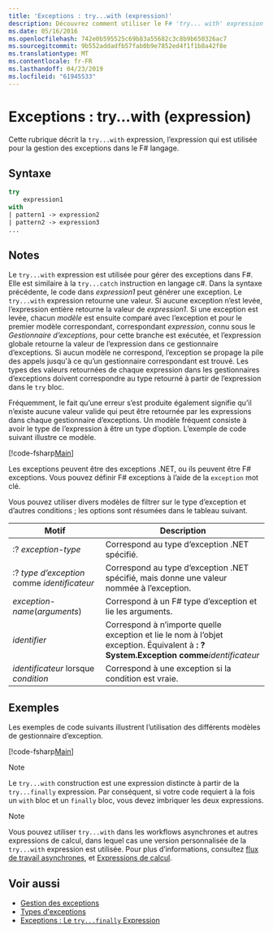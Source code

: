 ```yaml
---
title: 'Exceptions : try...with (expression)'
description: Découvrez comment utiliser le F# 'try... with' expression pour la gestion des exceptions.
ms.date: 05/16/2016
ms.openlocfilehash: 742e0b595525c69b83a55682c3c8b9b650326ac7
ms.sourcegitcommit: 9b552addadfb57fab0b9e7852ed4f1f1b8a42f8e
ms.translationtype: MT
ms.contentlocale: fr-FR
ms.lasthandoff: 04/23/2019
ms.locfileid: "61945533"
---
```

# <a name="exceptions-the-trywith-expression"></a>Exceptions : try...with (expression)

Cette rubrique décrit la `try...with` expression, l’expression qui est utilisée pour la gestion des exceptions dans le F# langage.

## <a name="syntax"></a>Syntaxe

```fsharp
try
    expression1
with
| pattern1 -> expression2
| pattern2 -> expression3
...
```

## <a name="remarks"></a>Notes

Le `try...with` expression est utilisée pour gérer des exceptions dans F#. Elle est similaire à la `try...catch` instruction en langage c#. Dans la syntaxe précédente, le code dans *expression1* peut générer une exception. Le `try...with` expression retourne une valeur. Si aucune exception n’est levée, l’expression entière retourne la valeur de *expression1*. Si une exception est levée, chacun *modèle* est ensuite comparé avec l’exception et pour le premier modèle correspondant, correspondant *expression*, connu sous le *Gestionnaire d’exceptions*, pour cette branche est exécutée, et l’expression globale retourne la valeur de l’expression dans ce gestionnaire d’exceptions. Si aucun modèle ne correspond, l’exception se propage la pile des appels jusqu'à ce qu’un gestionnaire correspondant est trouvé. Les types des valeurs retournées de chaque expression dans les gestionnaires d’exceptions doivent correspondre au type retourné à partir de l’expression dans le `try` bloc.

Fréquemment, le fait qu’une erreur s’est produite également signifie qu’il n’existe aucune valeur valide qui peut être retournée par les expressions dans chaque gestionnaire d’exceptions. Un modèle fréquent consiste à avoir le type de l’expression à être un type d’option. L’exemple de code suivant illustre ce modèle.

[!code-fsharp[Main](../../../../samples/snippets/fsharp/lang-ref-2/snippet5601.fs)]

Les exceptions peuvent être des exceptions .NET, ou ils peuvent être F# exceptions. Vous pouvez définir F# exceptions à l’aide de la `exception` mot clé.

Vous pouvez utiliser divers modèles de filtrer sur le type d’exception et d’autres conditions ; les options sont résumées dans le tableau suivant.

|Motif|Description|
|-------|-----------|
|:? *exception-type*|Correspond au type d’exception .NET spécifié.|
|:? *type d’exception* comme *identificateur*|Correspond au type d’exception .NET spécifié, mais donne une valeur nommée à l’exception.|
|*exception-name*(*arguments*)|Correspond à un F# type d’exception et lie les arguments.|
|*identifier*|Correspond à n’importe quelle exception et lie le nom à l’objet exception. Équivalent à **: ? System.Exception comme**_identificateur_|
|*identificateur* lorsque *condition*|Correspond à une exception si la condition est vraie.|

## <a name="examples"></a>Exemples

Les exemples de code suivants illustrent l’utilisation des différents modèles de gestionnaire d’exception.

[!code-fsharp[Main](../../../../samples/snippets/fsharp/lang-ref-2/snippet5602.fs)]

> [!NOTE]
> Le `try...with` construction est une expression distincte à partir de la `try...finally` expression. Par conséquent, si votre code requiert à la fois un `with` bloc et un `finally` bloc, vous devez imbriquer les deux expressions.

> [!NOTE]
> Vous pouvez utiliser `try...with` dans les workflows asynchrones et autres expressions de calcul, dans lequel cas une version personnalisée de la `try...with` expression est utilisée. Pour plus d’informations, consultez [flux de travail asynchrones](../asynchronous-workflows.md), et [Expressions de calcul](../computation-expressions.md).

## <a name="see-also"></a>Voir aussi

- [Gestion des exceptions](index.md)
- [Types d'exceptions](exception-types.md)
- [Exceptions : Le `try...finally` Expression](the-try-finally-expression.md)